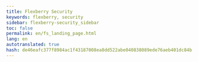 ```yaml
--- 
title: Flexberry Security 
keywords: flexberry, security 
sidebar: flexberry-security_sidebar 
toc: false 
permalink: en/fs_landing_page.html 
lang: en 
autotranslated: true 
hash: de46eafc377f8984ac1f43187008ea8dd522abe040838089ede76aeb401dc84b 
--- 
```





